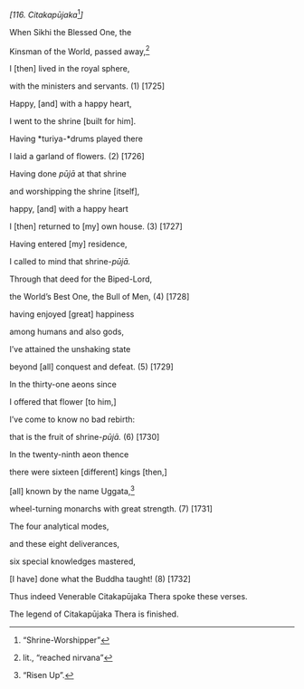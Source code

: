 *\[116. Citakapūjaka*[^1]*\]*

When Sikhi the Blessed One, the

Kinsman of the World, passed away,[^2]

I \[then\] lived in the royal sphere,

with the ministers and servants. (1) \[1725\]

Happy, \[and\] with a happy heart,

I went to the shrine \[built for him\].

Having *turiya-*drums played there

I laid a garland of flowers. (2) \[1726\]

Having done *pūjā* at that shrine

and worshipping the shrine \[itself\],

happy, \[and\] with a happy heart

I \[then\] returned to \[my\] own house. (3) \[1727\]

Having entered \[my\] residence,

I called to mind that shrine-*pūjā.*

Through that deed for the Biped-Lord,

the World’s Best One, the Bull of Men, (4) \[1728\]

having enjoyed \[great\] happiness

among humans and also gods,

I’ve attained the unshaking state

beyond \[all\] conquest and defeat. (5) \[1729\]

In the thirty-one aeons since

I offered that flower \[to him,\]

I’ve come to know no bad rebirth:

that is the fruit of shrine-*pūjā.* (6) \[1730\]

In the twenty-ninth aeon thence

there were sixteen \[different\] kings \[then,\]

\[all\] known by the name Uggata,[^3]

wheel-turning monarchs with great strength. (7) \[1731\]

The four analytical modes,

and these eight deliverances,

six special knowledges mastered,

\[I have\] done what the Buddha taught! (8) \[1732\]

Thus indeed Venerable Citakapūjaka Thera spoke these verses.

The legend of Citakapūjaka Thera is finished.

[^1]: “Shrine-Worshipper”

[^2]: lit., “reached nirvana”

[^3]: “Risen Up”.
